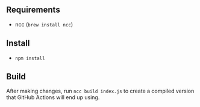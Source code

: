 ## Requirements

- ncc (`brew install ncc`)


## Install

- `npm install`


## Build

After making changes, run `ncc build index.js` to create a compiled version that GitHub Actions will end up using.
